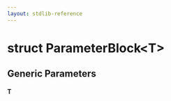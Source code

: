```yaml
---
layout: stdlib-reference
---
```


# struct ParameterBlock\<T\>

## Generic Parameters

####  <a id="typeparam-T"></a>T

